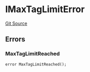# IMaxTagLimitError
[Git Source](https://github.com/thrackle-io/tron/blob/bb9fb29098b7e62d948f810420d516cd6ca78012/src/common/IErrors.sol)


## Errors
### MaxTagLimitReached

```solidity
error MaxTagLimitReached();
```


